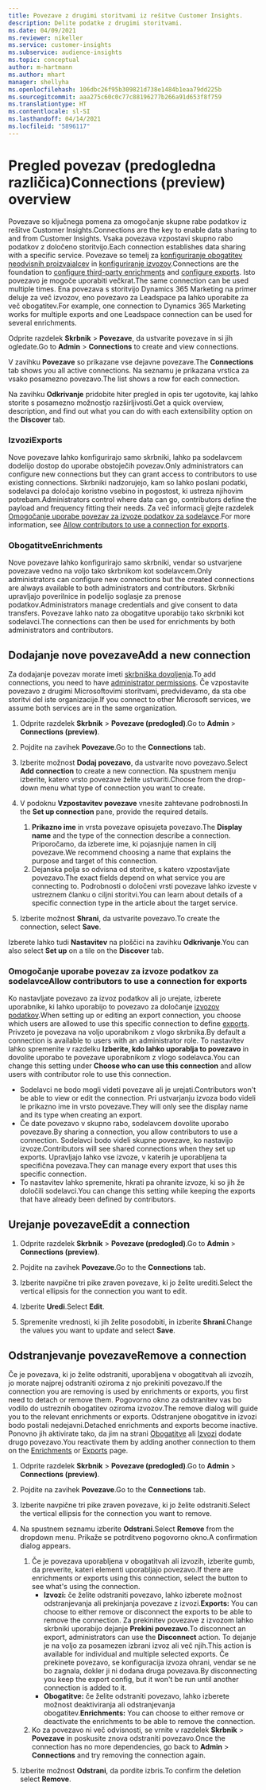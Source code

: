 ```yaml
---
title: Povezave z drugimi storitvami iz rešitve Customer Insights.
description: Delite podatke z drugimi storitvami.
ms.date: 04/09/2021
ms.reviewer: nikeller
ms.service: customer-insights
ms.subservice: audience-insights
ms.topic: conceptual
author: m-hartmann
ms.author: mhart
manager: shellyha
ms.openlocfilehash: 106dbc26f95b309821d738e1484b1eaa79dd225b
ms.sourcegitcommit: aaa275c60c0c77c88196277b266a91d653f8f759
ms.translationtype: HT
ms.contentlocale: sl-SI
ms.lasthandoff: 04/14/2021
ms.locfileid: "5896117"
---
```

# <a name="connections-preview-overview"></a><span data-ttu-id="f7878-103">Pregled povezav (predogledna različica)</span><span class="sxs-lookup"><span data-stu-id="f7878-103">Connections (preview) overview</span></span>

<span data-ttu-id="f7878-104">Povezave so ključnega pomena za omogočanje skupne rabe podatkov iz rešitve Customer Insights.</span><span class="sxs-lookup"><span data-stu-id="f7878-104">Connections are the key to enable data sharing to and from Customer Insights.</span></span> <span data-ttu-id="f7878-105">Vsaka povezava vzpostavi skupno rabo podatkov z določeno storitvijo.</span><span class="sxs-lookup"><span data-stu-id="f7878-105">Each connection establishes data sharing with a specific service.</span></span> <span data-ttu-id="f7878-106">Povezave so temelj za [konfiguriranje obogatitev neodvisnih proizvajalcev](enrichment-hub.md) in [konfiguriranje izvozov](export-destinations.md).</span><span class="sxs-lookup"><span data-stu-id="f7878-106">Connections are the foundation to [configure third-party enrichments](enrichment-hub.md) and [configure exports](export-destinations.md).</span></span> <span data-ttu-id="f7878-107">Isto povezavo je mogoče uporabiti večkrat.</span><span class="sxs-lookup"><span data-stu-id="f7878-107">The same connection can be used multiple times.</span></span> <span data-ttu-id="f7878-108">Ena povezava s storitvijo Dynamics 365 Marketing na primer deluje za več izvozov, eno povezavo za Leadspace pa lahko uporabite za več obogatitev.</span><span class="sxs-lookup"><span data-stu-id="f7878-108">For example, one connection to Dynamics 365 Marketing works for multiple exports and one Leadspace connection can be used for several enrichments.</span></span>

<span data-ttu-id="f7878-109">Odprite razdelek **Skrbnik** > **Povezave**, da ustvarite povezave in si jih ogledate.</span><span class="sxs-lookup"><span data-stu-id="f7878-109">Go to **Admin** > **Connections** to create and view connections.</span></span>

<span data-ttu-id="f7878-110">V zavihku **Povezave** so prikazane vse dejavne povezave.</span><span class="sxs-lookup"><span data-stu-id="f7878-110">The **Connections** tab shows you all active connections.</span></span> <span data-ttu-id="f7878-111">Na seznamu je prikazana vrstica za vsako posamezno povezavo.</span><span class="sxs-lookup"><span data-stu-id="f7878-111">The list shows a row for each connection.</span></span> 

<span data-ttu-id="f7878-112">Na zavihku **Odkrivanje** pridobite hiter pregled in opis ter ugotovite, kaj lahko storite s posamezno možnostjo razširljivosti.</span><span class="sxs-lookup"><span data-stu-id="f7878-112">Get a quick overview, description, and find out what you can do with each extensibility option on the **Discover** tab.</span></span>

### <a name="exports"></a><span data-ttu-id="f7878-113">Izvozi</span><span class="sxs-lookup"><span data-stu-id="f7878-113">Exports</span></span>

<span data-ttu-id="f7878-114">Nove povezave lahko konfigurirajo samo skrbniki, lahko pa sodelavcem dodelijo dostop do uporabe obstoječih povezav.</span><span class="sxs-lookup"><span data-stu-id="f7878-114">Only administrators can configure new connections but they can grant access to contributors to use existing connections.</span></span> <span data-ttu-id="f7878-115">Skrbniki nadzorujejo, kam so lahko poslani podatki, sodelavci pa določajo koristno vsebino in pogostost, ki ustreza njihovim potrebam.</span><span class="sxs-lookup"><span data-stu-id="f7878-115">Administrators control where data can go, contributors define the payload and frequency fitting their needs.</span></span> <span data-ttu-id="f7878-116">Za več informacij glejte razdelek [Omogočanje uporabe povezav za izvoze podatkov za sodelavce](#allow-contributors-to-use-a-connection-for-exports).</span><span class="sxs-lookup"><span data-stu-id="f7878-116">For more information, see [Allow contributors to use a connection for exports](#allow-contributors-to-use-a-connection-for-exports).</span></span>

### <a name="enrichments"></a><span data-ttu-id="f7878-117">Obogatitve</span><span class="sxs-lookup"><span data-stu-id="f7878-117">Enrichments</span></span>

<span data-ttu-id="f7878-118">Nove povezave lahko konfigurirajo samo skrbniki, vendar so ustvarjene povezave vedno na voljo tako skrbnikom kot sodelavcem.</span><span class="sxs-lookup"><span data-stu-id="f7878-118">Only administrators can configure new connections but the created connections are always available to both administrators and contributors.</span></span> <span data-ttu-id="f7878-119">Skrbniki upravljajo poverilnice in podelijo soglasje za prenose podatkov.</span><span class="sxs-lookup"><span data-stu-id="f7878-119">Administrators manage credentials and give consent to data transfers.</span></span> <span data-ttu-id="f7878-120">Povezave lahko nato za obogatitve uporabijo tako skrbniki kot sodelavci.</span><span class="sxs-lookup"><span data-stu-id="f7878-120">The connections can then be used for enrichments by both administrators and contributors.</span></span>

## <a name="add-a-new-connection"></a><span data-ttu-id="f7878-121">Dodajanje nove povezave</span><span class="sxs-lookup"><span data-stu-id="f7878-121">Add a new connection</span></span>

<span data-ttu-id="f7878-122">Za dodajanje povezav morate imeti [skrbniška dovoljenja](permissions.md).</span><span class="sxs-lookup"><span data-stu-id="f7878-122">To add connections, you need to have [administrator permissions](permissions.md).</span></span> <span data-ttu-id="f7878-123">Če vzpostavite povezavo z drugimi Microsoftovimi storitvami, predvidevamo, da sta obe storitvi del iste organizacije.</span><span class="sxs-lookup"><span data-stu-id="f7878-123">If you connect to other Microsoft services, we assume both services are in the same organization.</span></span>

1. <span data-ttu-id="f7878-124">Odprite razdelek **Skrbnik** > **Povezave (predogled)**.</span><span class="sxs-lookup"><span data-stu-id="f7878-124">Go to **Admin** > **Connections (preview)**.</span></span>

1. <span data-ttu-id="f7878-125">Pojdite na zavihek **Povezave**.</span><span class="sxs-lookup"><span data-stu-id="f7878-125">Go to the **Connections** tab.</span></span>

1. <span data-ttu-id="f7878-126">Izberite možnost **Dodaj povezavo**, da ustvarite novo povezavo.</span><span class="sxs-lookup"><span data-stu-id="f7878-126">Select **Add connection** to create a new connection.</span></span> <span data-ttu-id="f7878-127">Na spustnem meniju izberite, katero vrsto povezave želite ustvariti.</span><span class="sxs-lookup"><span data-stu-id="f7878-127">Choose from the drop-down menu what type of connection you want to create.</span></span>

1. <span data-ttu-id="f7878-128">V podoknu **Vzpostavitev povezave** vnesite zahtevane podrobnosti.</span><span class="sxs-lookup"><span data-stu-id="f7878-128">In the **Set up connection** pane, provide the required details.</span></span> 
   1. <span data-ttu-id="f7878-129">**Prikazno ime** in vrsta povezave opisujeta povezavo.</span><span class="sxs-lookup"><span data-stu-id="f7878-129">The **Display name** and the type of the connection describe a connection.</span></span> <span data-ttu-id="f7878-130">Priporočamo, da izberete ime, ki pojasnjuje namen in cilj povezave.</span><span class="sxs-lookup"><span data-stu-id="f7878-130">We recommend choosing a name that explains the purpose and target of this connection.</span></span>
   1. <span data-ttu-id="f7878-131">Dejanska polja so odvisna od storitve, s katero vzpostavljate povezavo.</span><span class="sxs-lookup"><span data-stu-id="f7878-131">The exact fields depend on what service you are connecting to.</span></span> <span data-ttu-id="f7878-132">Podrobnosti o določeni vrsti povezave lahko izveste v ustreznem članku o ciljni storitvi.</span><span class="sxs-lookup"><span data-stu-id="f7878-132">You can learn about details of a specific connection type in the article about the target service.</span></span>

1. <span data-ttu-id="f7878-133">Izberite možnost **Shrani**, da ustvarite povezavo.</span><span class="sxs-lookup"><span data-stu-id="f7878-133">To create the connection, select **Save**.</span></span>

<span data-ttu-id="f7878-134">Izberete lahko tudi **Nastavitev** na ploščici na zavihku **Odkrivanje**.</span><span class="sxs-lookup"><span data-stu-id="f7878-134">You can also select **Set up** on a tile on the **Discover** tab.</span></span>

### <a name="allow-contributors-to-use-a-connection-for-exports"></a><span data-ttu-id="f7878-135">Omogočanje uporabe povezav za izvoze podatkov za sodelavce</span><span class="sxs-lookup"><span data-stu-id="f7878-135">Allow contributors to use a connection for exports</span></span>

<span data-ttu-id="f7878-136">Ko nastavljate povezavo za izvoz podatkov ali jo urejate, izberete uporabnike, ki lahko uporabijo to povezavo za določanje [izvozov podatkov](export-destinations.md).</span><span class="sxs-lookup"><span data-stu-id="f7878-136">When setting up or editing an export connection, you choose which users are allowed to use this specific connection to define [exports](export-destinations.md).</span></span> <span data-ttu-id="f7878-137">Privzeto je povezava na voljo uporabnikom z vlogo skrbnika.</span><span class="sxs-lookup"><span data-stu-id="f7878-137">By default a connection is available to users with an administrator role.</span></span> <span data-ttu-id="f7878-138">To nastavitev lahko spremenite v razdelku **Izberite, kdo lahko uporablja to povezavo** in dovolite uporabo te povezave uporabnikom z vlogo sodelavca.</span><span class="sxs-lookup"><span data-stu-id="f7878-138">You can change this setting under **Choose who can use this connection** and allow users with contributor role to use this connection.</span></span>

- <span data-ttu-id="f7878-139">Sodelavci ne bodo mogli videti povezave ali je urejati.</span><span class="sxs-lookup"><span data-stu-id="f7878-139">Contributors won't be able to view or edit the connection.</span></span> <span data-ttu-id="f7878-140">Pri ustvarjanju izvoza bodo videli le prikazno ime in vrsto povezave.</span><span class="sxs-lookup"><span data-stu-id="f7878-140">They will only see the display name and its type when creating an export.</span></span>
- <span data-ttu-id="f7878-141">Če date povezavo v skupno rabo, sodelavcem dovolite uporabo povezave.</span><span class="sxs-lookup"><span data-stu-id="f7878-141">By sharing a connection, you allow contributors to use a connection.</span></span> <span data-ttu-id="f7878-142">Sodelavci bodo videli skupne povezave, ko nastavijo izvoze.</span><span class="sxs-lookup"><span data-stu-id="f7878-142">Contributors will see shared connections when they set up exports.</span></span> <span data-ttu-id="f7878-143">Upravljajo lahko vse izvoze, v katerih je uporabljena ta specifična povezava.</span><span class="sxs-lookup"><span data-stu-id="f7878-143">They can manage every export that uses this specific connection.</span></span>
- <span data-ttu-id="f7878-144">To nastavitev lahko spremenite, hkrati pa ohranite izvoze, ki so jih že določili sodelavci.</span><span class="sxs-lookup"><span data-stu-id="f7878-144">You can change this setting while keeping the exports that have already been defined by contributors.</span></span>

## <a name="edit-a-connection"></a><span data-ttu-id="f7878-145">Urejanje povezave</span><span class="sxs-lookup"><span data-stu-id="f7878-145">Edit a connection</span></span>

1. <span data-ttu-id="f7878-146">Odprite razdelek **Skrbnik** > **Povezave (predogled)**.</span><span class="sxs-lookup"><span data-stu-id="f7878-146">Go to **Admin** > **Connections (preview)**.</span></span>

1. <span data-ttu-id="f7878-147">Pojdite na zavihek **Povezave**.</span><span class="sxs-lookup"><span data-stu-id="f7878-147">Go to the **Connections** tab.</span></span>

1. <span data-ttu-id="f7878-148">Izberite navpične tri pike zraven povezave, ki jo želite urediti.</span><span class="sxs-lookup"><span data-stu-id="f7878-148">Select the vertical ellipsis for the connection you want to edit.</span></span>

1. <span data-ttu-id="f7878-149">Izberite **Uredi**.</span><span class="sxs-lookup"><span data-stu-id="f7878-149">Select **Edit**.</span></span>

1. <span data-ttu-id="f7878-150">Spremenite vrednosti, ki jih želite posodobiti, in izberite **Shrani**.</span><span class="sxs-lookup"><span data-stu-id="f7878-150">Change the values you want to update and select **Save**.</span></span>

## <a name="remove-a-connection"></a><span data-ttu-id="f7878-151">Odstranjevanje povezave</span><span class="sxs-lookup"><span data-stu-id="f7878-151">Remove a connection</span></span>

<span data-ttu-id="f7878-152">Če je povezava, ki jo želite odstraniti, uporabljena v obogatitvah ali izvozih, jo morate najprej odstraniti oziroma z njo prekiniti povezavo.</span><span class="sxs-lookup"><span data-stu-id="f7878-152">If the connection you are removing is used by enrichments or exports, you first need to detach or remove them.</span></span> <span data-ttu-id="f7878-153">Pogovorno okno za odstranitev vas bo vodilo do ustreznih obogatitev oziroma izvozov.</span><span class="sxs-lookup"><span data-stu-id="f7878-153">The remove dialog will guide you to the relevant enrichments or exports.</span></span> <span data-ttu-id="f7878-154">Odstranjene obogatitve in izvozi bodo postali nedejavni.</span><span class="sxs-lookup"><span data-stu-id="f7878-154">Detached enrichments and exports become inactive.</span></span> <span data-ttu-id="f7878-155">Ponovno jih aktivirate tako, da jim na strani [Obogatitve](enrichment-hub.md) ali [Izvozi](export-destinations.md) dodate drugo povezavo.</span><span class="sxs-lookup"><span data-stu-id="f7878-155">You reactivate them by adding another connection to them on the [Enrichments](enrichment-hub.md) or [Exports](export-destinations.md) page.</span></span>

1. <span data-ttu-id="f7878-156">Odprite razdelek **Skrbnik** > **Povezave (predogled)**.</span><span class="sxs-lookup"><span data-stu-id="f7878-156">Go to **Admin** > **Connections (preview)**.</span></span>

1. <span data-ttu-id="f7878-157">Pojdite na zavihek **Povezave**.</span><span class="sxs-lookup"><span data-stu-id="f7878-157">Go to the **Connections** tab.</span></span>

1. <span data-ttu-id="f7878-158">Izberite navpične tri pike zraven povezave, ki jo želite odstraniti.</span><span class="sxs-lookup"><span data-stu-id="f7878-158">Select the vertical ellipsis for the connection you want to remove.</span></span>

1. <span data-ttu-id="f7878-159">Na spustnem seznamu izberite **Odstrani**.</span><span class="sxs-lookup"><span data-stu-id="f7878-159">Select **Remove** from the dropdown menu.</span></span> <span data-ttu-id="f7878-160">Prikaže se potrditveno pogovorno okno.</span><span class="sxs-lookup"><span data-stu-id="f7878-160">A confirmation dialog appears.</span></span>

   1. <span data-ttu-id="f7878-161">Če je povezava uporabljena v obogatitvah ali izvozih, izberite gumb, da preverite, kateri elementi uporabljajo povezavo.</span><span class="sxs-lookup"><span data-stu-id="f7878-161">If there are enrichments or exports using this connection, select the button to see what's using the connection.</span></span>
      - <span data-ttu-id="f7878-162">**Izvozi:** če želite odstraniti povezavo, lahko izberete možnost odstranjevanja ali prekinjanja povezave z izvozi.</span><span class="sxs-lookup"><span data-stu-id="f7878-162">**Exports:** You can choose to either remove or disconnect the exports to be able to remove the connection.</span></span> <span data-ttu-id="f7878-163">Za prekinitev povezave z izvozom lahko skrbniki uporabijo dejanje **Prekini povezavo**.</span><span class="sxs-lookup"><span data-stu-id="f7878-163">To disconnect an export, administrators can use the **Disconnect** action.</span></span> <span data-ttu-id="f7878-164">To dejanje je na voljo za posamezen izbrani izvoz ali več njih.</span><span class="sxs-lookup"><span data-stu-id="f7878-164">This action is available for individual and multiple selected exports.</span></span> <span data-ttu-id="f7878-165">Če prekinete povezavo, se konfiguracija izvoza ohrani, vendar se ne bo zagnala, dokler ji ni dodana druga povezava.</span><span class="sxs-lookup"><span data-stu-id="f7878-165">By disconnecting you keep the export config, but it won't be run until another connection is added to it.</span></span>
      - <span data-ttu-id="f7878-166">**Obogatitve:** če želite odstraniti povezavo, lahko izberete možnost deaktiviranja ali odstranjevanja obogatitev.</span><span class="sxs-lookup"><span data-stu-id="f7878-166">**Enrichments:** You can choose to either remove or deactivate the enrichments to be able to remove the connection.</span></span> 
   1. <span data-ttu-id="f7878-167">Ko za povezavo ni več odvisnosti, se vrnite v razdelek **Skrbnik** > **Povezave** in poskusite znova odstraniti povezavo.</span><span class="sxs-lookup"><span data-stu-id="f7878-167">Once the connection has no more dependencies, go back to **Admin** > **Connections** and try removing the connection again.</span></span>

1. <span data-ttu-id="f7878-168">Izberite možnost **Odstrani**, da pordite izbris.</span><span class="sxs-lookup"><span data-stu-id="f7878-168">To confirm the deletion select **Remove**.</span></span>

